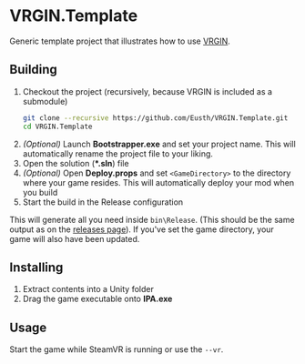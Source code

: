 # VRGIN.Template
Generic template project that illustrates how to use [VRGIN](https://github.com/Eusth/VRGIN).

## Building

1. Checkout the project (recursively, because VRGIN is included as a submodule)
    ```sh
    git clone --recursive https://github.com/Eusth/VRGIN.Template.git
    cd VRGIN.Template
    ```
2. *(Optional)* Launch **Bootstrapper.exe** and set your project name.  This will automatically rename the project file to your liking.
3. Open the solution (**\*.sln**) file
4. *(Optional)* Open **Deploy.props** and set `<GameDirectory>` to the directory where your game resides. This will automatically deploy your mod when you build
4. Start the build in the Release configuration

This will generate all you need inside `bin\Release`. (This should be the same output as on the [releases page](https://github.com/Eusth/VRGIN.Template/releases)). If you've set the game directory, your game will also have been updated.

## Installing

1. Extract contents into a Unity folder
2. Drag the game executable onto **IPA.exe**

## Usage

Start the game while SteamVR is running or use the `--vr`.
